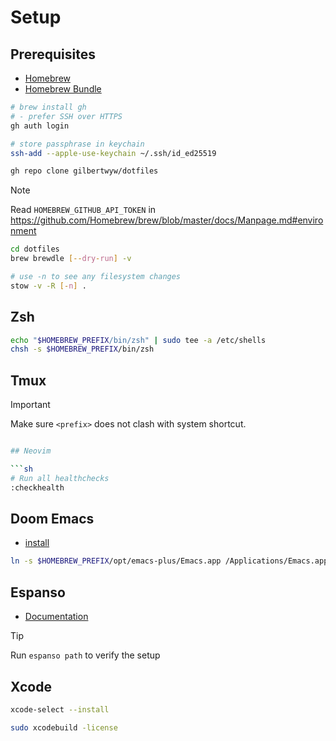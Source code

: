 # Setup

## Prerequisites

- [Homebrew](http://brew.sh/)
- [Homebrew Bundle](https://github.com/Homebrew/homebrew-bundle)

```sh
# brew install gh
# - prefer SSH over HTTPS
gh auth login

# store passphrase in keychain
ssh-add --apple-use-keychain ~/.ssh/id_ed25519

gh repo clone gilbertwyw/dotfiles
```

> [!NOTE] 
> Read `HOMEBREW_GITHUB_API_TOKEN` in https://github.com/Homebrew/brew/blob/master/docs/Manpage.md#environment

```sh
cd dotfiles
brew brewdle [--dry-run] -v

# use -n to see any filesystem changes
stow -v -R [-n] .
```

## Zsh

```sh
echo "$HOMEBREW_PREFIX/bin/zsh" | sudo tee -a /etc/shells
chsh -s $HOMEBREW_PREFIX/bin/zsh
```

## Tmux

> [!IMPORTANT]
> Make sure `<prefix>` does not clash with system shortcut.

```sh

## Neovim

```sh
# Run all healthchecks
:checkhealth
```

## Doom Emacs

- [install](https://github.com/doomemacs/doomemacs?tab=readme-ov-file#install) 

```sh
ln -s $HOMEBREW_PREFIX/opt/emacs-plus/Emacs.app /Applications/Emacs.app
```

## Espanso

- [Documentation](https://espanso.org/docs/get-started/) 

> [!TIP]
> Run `espanso path` to verify the setup

## Xcode

```sh
xcode-select --install

sudo xcodebuild -license
```
